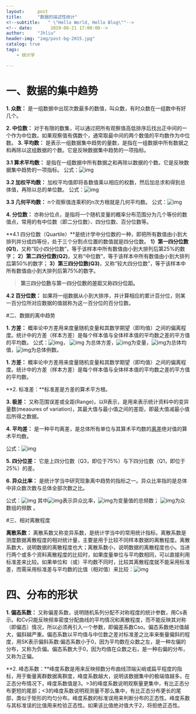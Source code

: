 ```yaml
---
layout:     post
title:      "数据的描述性统计"
<!--subtitle:   " \"Hello World, Hello Blog\""-->
<!-- date:       2019-08-21 17:00:00-->
author:     "Jhliu"
header-img: "img/post-bg-2015.jpg"
catalog: true
tags: 
    - 统计学

---
```


# 一、数据的集中趋势

**1. 众数：** 是一组数据中出现次数最多的数值，叫众数，有时众数在一组数中有好几个。

**2. 中位数：** 对于有限的数集，可以通过把所有观察值高低排序后找出正中间的一个作为中位数。如果观察值有偶数个，通常取最中间的两个数值的平均数作为中位数。
**3. 平均数：**  是表示一组数据集中趋势的量数，是指在一组数据中所有数据之和再除以这组数据的个数。它是反映数据集中趋势的一项指标。

  **3.1 算术平均数：** 是指在一组数据中所有数据之和再除以数据的个数。它是反映数据集中趋势的一项指标。
  公式：![img](https://gss0.bdstatic.com/94o3dSag_xI4khGkpoWK1HF6hhy/baike/s%3D185/sign=91f301025e6034a82de2bc89fe1249d9/bba1cd11728b4710b1c475cfc1cec3fdfd0323cd.jpg)

  **3.2 加权平均数：** 加权平均值即将各数值乘以相应的权数，然后加总求和得到总体值，再除以总的单位数。 
  公式：![img](https://gss0.bdstatic.com/94o3dSag_xI4khGkpoWK1HF6hhy/baike/s%3D220/sign=a97f0af067061d957946303a4bf50a5d/1b4c510fd9f9d72a602763d5dd2a2834359bbbb2.jpg)

  **3.3 几何平均数：** n个观察值连乘积的n次方根就是几何平均数。
  公式：![img](https://gss3.bdstatic.com/7Po3dSag_xI4khGkpoWK1HF6hhy/baike/s%3D188/sign=ee77c20d6509c93d03f20affa73cf8bb/e7cd7b899e510fb32844ff94db33c895d1430c57.jpg) 

**4. 分位数：** 亦称分位点，是指将一个随机变量的概率分布范围分为几个等份的数值点，常用的有中位数（即二分位数）、四分位数、百分位数等。

  **4.1 四分位数（Quartile）**是统计学中分位数的一种，即把所有数值由小到大排列并分成四等份，处于三个分割点位置的数值就是四分位数。
      **1）第一四分位数(Q1)**，又称“较小四分位数”，等于该样本中所有数值由小到大排列后第25%的数字；
      **2）第二四分位数(Q2)**，又称“中位数”，等于该样本中所有数值由小到大排列后第50%的数字；
      **3）第三四分位数(Q3)**，又称“较大四分位数”，等于该样本中所有数值由小到大排列后第75%的数字。

   >**第三四分位数与第一四分位数的差距又称四分位距。**

  **4.2 百分位数：** 如果将一组数据从小到大排序，并计算相应的累计百分位，则某一百分位所对应数据的值就称为这一百分位的百分位数。



#二、数据的离中趋势

**1. 方差：** 概率论中方差用来度量随机变量和其数学期望（即均值）之间的偏离程度。统计中的方差（样本方差）是每个样本值与全体样本值的平均数之差的平方值的平均数。
  公式：![img](http://ww2.sinaimg.cn/large/006tNc79gy1g56rn2a10rj30350120k2.jpg)， ![img](https://gss0.bdstatic.com/-4o3dSag_xI4khGkpoWK1HF6hhy/baike/s%3D18/sign=cbff73bb48a7d933bba8e07bac4b41a2/f7246b600c3387442fb466d35b0fd9f9d72aa028.jpg) 为总体方差，![img](https://gss1.bdstatic.com/9vo3dSag_xI4khGkpoWK1HF6hhy/baike/s%3D12/sign=19a04804093b5bb5bad724fc37d3f460/4034970a304e251fa45ead57ad86c9177e3e53f7.jpg)为变量，![img](https://gss1.bdstatic.com/9vo3dSag_xI4khGkpoWK1HF6hhy/baike/s%3D13/sign=18b6d1d4db1373f0f13f6b9ca60f5cc6/1b4c510fd9f9d72aa9ac59b2de2a2834359bbb51.jpg)为总体均值，![img](https://gss1.bdstatic.com/9vo3dSag_xI4khGkpoWK1HF6hhy/baike/s%3D14/sign=198a4804093b5bb5bad724fa37d3f40c/4034970a304e251fa474ad57ad86c9177e3e5399.jpg)为总体例数。

**1. 方差：** 概率论中方差用来度量随机变量和其数学期望（即均值）之间的偏离程度。统计中的方差（样本方差）是每个样本值与全体样本值的平均数之差的平方值的平均数。

**2. 标准差：**标准差是方差的算术平方根。

**3. 极差：** 又称范围误差或全距(Range)，以R表示，是用来表示统计资料中的变异量数(measures of variation)，其最大值与最小值之间的差距，即最大值减最小值后所得之数据。

**4. 平均差：** 是一种平均离差，是总体所有单位与其算术平均数的[离差](https://baike.baidu.com/item/离差)绝对值的算术平均数。

  公式：![img](http://ww1.sinaimg.cn/large/006tNc79gy1g56s2o5umyj301l00z0sh.jpg)

**5. 四分位差：** 它是上四分位数（Q3，即位于75%）与下四分位数（Q1，即位于25%）的差。

**6. 异众比率：** 是统计学当中研究现象离中趋势的指标之一。异众比率指的是总体中非众数次数与总体全部次数之比。

  公式：![img](https://gss2.bdstatic.com/-fo3dSag_xI4khGkpoWK1HF6hhy/baike/s%3D108/sign=cfef44b2dda20cf44290fadf4e094b0c/3b292df5e0fe99252a5caa6539a85edf8db171b7.jpg) 其中![img](https://gss3.bdstatic.com/-Po3dSag_xI4khGkpoWK1HF6hhy/baike/s%3D16/sign=a70678130ce93901520289387aec2e94/38dbb6fd5266d016d2fb5e1b9a2bd40735fa3527.jpg)表示异众比率，![img](https://gss2.bdstatic.com/-fo3dSag_xI4khGkpoWK1HF6hhy/baike/s%3D35/sign=d1bce7dca4ec8a13101a51e5f60380c4/d4628535e5dde711167f80c5aaefce1b9d166150.jpg)为变量值的总频数； ![img](https://gss2.bdstatic.com/-fo3dSag_xI4khGkpoWK1HF6hhy/baike/s%3D17/sign=7976678cadec08fa220017a059ee9a2d/9c16fdfaaf51f3de3afa7a5799eef01f3a2979bd.jpg)为众数组的频数 。



#三、相对离散程度

**离散系数：** 离散系数又称变异系数，是统计学当中的常用统计指标。离散系数是测度数据离散程度的相对统计量，主要是用于比较不同样本数据的离散程度。离散系数大，说明数据的离散程度也大；离散系数小，说明数据的离散程度也小。当进行两个或多个资料离散程度的比较时，如果度量单位与平均数相同，可以直接利用标准差来比较。如果单位和（或）平均数不同时，比较其离散程度就不能采用标准差，而需采用标准差与平均数的比值（相对值）来比较：![img](https://gss2.bdstatic.com/9fo3dSag_xI4khGkpoWK1HF6hhy/baike/s%3D51/sign=feda570ca8cc7cd9fe2d34d83801d176/d31b0ef41bd5ad6e8fb1280b8acb39dbb7fd3c82.jpg)



# 四、分布的形状

**1. 偏态系数：** 又称偏差系数，说明随机系列分配不对称程度的统计参数，用Cs表示。和Cv只能反映频率密度分配曲线的平均情况和离散程度，而不能反映其对称（即偏态）情况，所以必须再引入一个参数，即偏差系数Cso。偏态系数绝对值越大，偏斜越严重。偏态系数以平均值与中位数之差对标准差之比率来衡量偏斜的程度，用SK表示偏斜系数:偏态系数小于0，因为平均数在众数之左，是一种左偏的分布，又称为负偏。偏态系数大于0，因为均值在众数之右，是一种右偏的分布，又称为正偏。

**2. 峰态系数：**峰度系数是用来反映频数分布曲线顶端尖峭或扁平程度的指标，用于衡量离群数据离群度，峰度系数越大，说明该数据集中的极端值越多。在正态分布情况下，峰度系数值是3。>3的峰度系数说明观察量更集中，有比正态分布更短的尾部；<3的峰度系数说明观测量不那么集中，有比正态分布更长的尾部，类似于矩形的均匀分布。峰度系数的标准误用来判断分布的正态性。峰度系数与其标准误的比值用来检验正态性。如果该比值绝对值大于2，将拒绝正态性。

